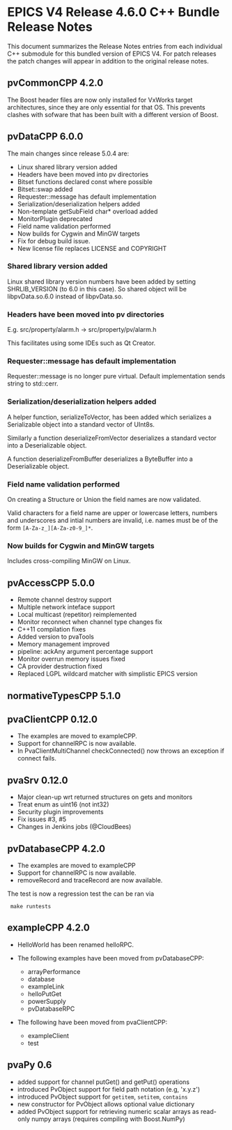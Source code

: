 # EPICS V4 Release 4.6.0 C++ Bundle Release Notes

This document summarizes the Release Notes entries from each individual C++
submodule for this bundled version of EPICS V4. For patch releases the patch changes will appear in addition to the original release notes.


## pvCommonCPP 4.2.0

The Boost header files are now only installed for VxWorks target architectures, since they are only essential for that OS. This prevents clashes with sofware that has been built with a different version of Boost.


## pvDataCPP 6.0.0

The main changes since release 5.0.4 are:

* Linux shared library version added
* Headers have been moved into pv directories
* Bitset functions declared const where possible
* Bitset::swap added
* Requester::message has default implementation
* Serialization/deserialization helpers added
* Non-template getSubField char* overload added
* MonitorPlugin deprecated
* Field name validation performed
* Now builds for Cygwin and MinGW targets
* Fix for debug build issue.
* New license file replaces LICENSE and COPYRIGHT

### Shared library version added

Linux shared library version numbers have been added by setting SHRLIB_VERSION
(to 6.0 in this case). So shared object will be libpvData.so.6.0 instead of
libpvData.so.

### Headers have been moved into pv directories

E.g. src/property/alarm.h -> src/property/pv/alarm.h

This facilitates using some IDEs such as Qt Creator.

### Requester::message has default implementation

Requester::message is no longer pure virtual. Default implementation sends
string to std::cerr.

### Serialization/deserialization helpers added

A helper function, serializeToVector, has been added which serializes a
Serializable object into a standard vector of UInt8s.

Similarly a function deserializeFromVector deserializes a standard vector into
a Deserializable object.

A function deserializeFromBuffer deserializes a ByteBuffer into a
Deserializable object.

### Field name validation performed

On creating a Structure or Union the field names are now validated.

Valid characters for a field name are upper or lowercase letters, numbers and
underscores and intial numbers are invalid, i.e. names must be of the form
`[A-Za-z_][A-Za-z0-9_]*`.

### Now builds for Cygwin and MinGW targets

Includes cross-compiling MinGW on Linux.


## pvAccessCPP 5.0.0

* Remote channel destroy support
* Multiple network inteface support
* Local multicast (repetitor) reimplemented
* Monitor reconnect when channel type changes fix
* C++11 compilation fixes
* Added version to pvaTools
* Memory management improved
* pipeline: ackAny argument percentage support
* Monitor overrun memory issues fixed
* CA provider destruction fixed
* Replaced LGPL wildcard matcher with simplistic EPICS version


## normativeTypesCPP 5.1.0


## pvaClientCPP 0.12.0

* The examples are moved to exampleCPP.
* Support for channelRPC is now available.
* In PvaClientMultiChannel checkConnected() now throws an exception if connect fails.


## pvaSrv 0.12.0

* Major clean-up wrt returned structures on gets
  and monitors
* Treat enum as uint16 (not int32)
* Security plugin improvements
* Fix issues #3, #5
* Changes in Jenkins jobs (@CloudBees)


## pvDatabaseCPP 4.2.0

* The examples are moved to exampleCPP
* Support for channelRPC is now available.
* removeRecord and traceRecord are now available.

The test is now a regression test the can be ran via

     make runtests


## exampleCPP 4.2.0

* HelloWorld has been renamed helloRPC.

* The following examples have been moved from pvDatabaseCPP:
  * arrayPerformance
  * database
  * exampleLink
  * helloPutGet
  * powerSupply
  * pvDatabaseRPC

* The following have been moved from pvaClientCPP:
  * exampleClient
  * test


## pvaPy 0.6

- added support for channel putGet() and getPut() operations
- introduced PvObject support for field path notation (e.g, 'x.y.z')
- introduced PvObject support for `getitem`, `setitem`, `contains`
- new constructor for PvObject allows optional value dictionary
- added PvObject support for retrieving numeric scalar arrays as
  read-only numpy arrays (requires compiling with Boost.NumPy)

